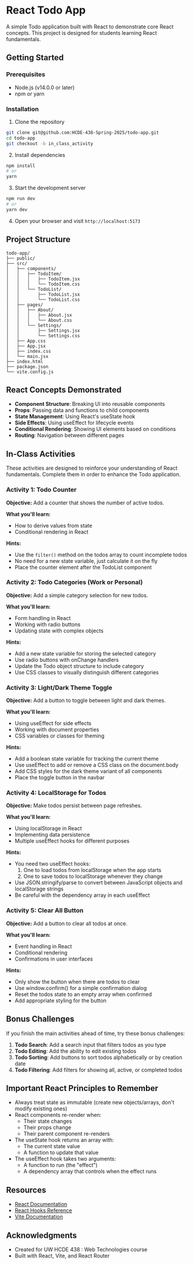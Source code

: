 # React Todo App

A simple Todo application built with React to demonstrate core React concepts. This project is designed for students learning React fundamentals.

## Getting Started

### Prerequisites

- Node.js (v14.0.0 or later)
- npm or yarn

### Installation

1. Clone the repository
```bash
git clone git@github.com:HCDE-438-Spring-2025/todo-app.git
cd todo-app
git checkout -b in_class_activity
```

2. Install dependencies
```bash
npm install
# or
yarn
```

3. Start the development server
```bash
npm run dev
# or
yarn dev
```

4. Open your browser and visit `http://localhost:5173`

## Project Structure

```
todo-app/
├── public/
├── src/
│   ├── components/
│   │   ├── TodoItem/
│   │   │   ├── TodoItem.jsx
│   │   │   └── TodoItem.css
│   │   └── TodoList/
│   │       ├── TodoList.jsx
│   │       └── TodoList.css
│   ├── pages/
│   │   ├── About/
│   │   │   ├── About.jsx
│   │   │   └── About.css
│   │   └── Settings/
│   │       ├── Settings.jsx
│   │       └── Settings.css
│   ├── App.css
│   ├── App.jsx
│   ├── index.css
│   └── main.jsx
├── index.html
├── package.json
└── vite.config.js
```

## React Concepts Demonstrated

- **Component Structure**: Breaking UI into reusable components
- **Props**: Passing data and functions to child components
- **State Management**: Using React's useState hook
- **Side Effects**: Using useEffect for lifecycle events
- **Conditional Rendering**: Showing UI elements based on conditions
- **Routing**: Navigation between different pages

## In-Class Activities

These activities are designed to reinforce your understanding of React fundamentals. Complete them in order to enhance the Todo application.

### Activity 1: Todo Counter

**Objective:** Add a counter that shows the number of active todos.

**What you'll learn:**
- How to derive values from state
- Conditional rendering in React

**Hints:**
- Use the `filter()` method on the todos array to count incomplete todos
- No need for a new state variable, just calculate it on the fly
- Place the counter element after the TodoList component

### Activity 2: Todo Categories (Work or Personal)

**Objective:** Add a simple category selection for new todos.

**What you'll learn:**
- Form handling in React
- Working with radio buttons
- Updating state with complex objects

**Hints:**
- Add a new state variable for storing the selected category
- Use radio buttons with onChange handlers
- Update the Todo object structure to include category
- Use CSS classes to visually distinguish different categories

### Activity 3: Light/Dark Theme Toggle

**Objective:** Add a button to toggle between light and dark themes.

**What you'll learn:**
- Using useEffect for side effects
- Working with document properties
- CSS variables or classes for theming

**Hints:**
- Add a boolean state variable for tracking the current theme
- Use useEffect to add or remove a CSS class on the document.body
- Add CSS styles for the dark theme variant of all components
- Place the toggle button in the navbar

### Activity 4: LocalStorage for Todos

**Objective:** Make todos persist between page refreshes.

**What you'll learn:**
- Using localStorage in React
- Implementing data persistence
- Multiple useEffect hooks for different purposes

**Hints:**
- You need two useEffect hooks:
  1. One to load todos from localStorage when the app starts
  2. One to save todos to localStorage whenever they change
- Use JSON.stringify/parse to convert between JavaScript objects and localStorage strings
- Be careful with the dependency array in each useEffect

### Activity 5: Clear All Button

**Objective:** Add a button to clear all todos at once.

**What you'll learn:**
- Event handling in React
- Conditional rendering
- Confirmations in user interfaces

**Hints:**
- Only show the button when there are todos to clear
- Use window.confirm() for a simple confirmation dialog
- Reset the todos state to an empty array when confirmed
- Add appropriate styling for the button

## Bonus Challenges

If you finish the main activities ahead of time, try these bonus challenges:

1. **Todo Search**: Add a search input that filters todos as you type
2. **Todo Editing**: Add the ability to edit existing todos
3. **Todo Sorting**: Add buttons to sort todos alphabetically or by creation date
4. **Todo Filtering**: Add filters for showing all, active, or completed todos

## Important React Principles to Remember

- Always treat state as immutable (create new objects/arrays, don't modify existing ones)
- React components re-render when:
  - Their state changes
  - Their props change
  - Their parent component re-renders
- The useState hook returns an array with:
  - The current state value
  - A function to update that value
- The useEffect hook takes two arguments:
  - A function to run (the "effect")
  - A dependency array that controls when the effect runs

## Resources

- [React Documentation](https://react.dev/)
- [React Hooks Reference](https://react.dev/reference/react)
- [Vite Documentation](https://vitejs.dev/guide/)

## Acknowledgments

- Created for UW HCDE 438 : Web Technologies course 
- Built with React, Vite, and React Router
